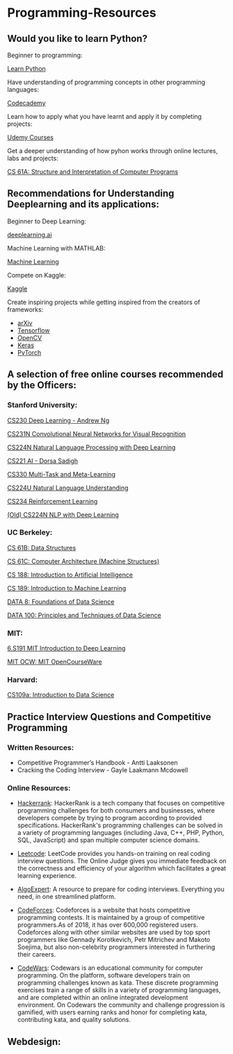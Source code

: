 # Programming-Resources

## Would you like to learn Python?
 Beginner to programming:

 [Learn Python](https://www.learnpython.org/)

 Have understanding of programming concepts in other programming languages:
 
 [Codecademy](https://www.codecademy.com/)

 Learn how to apply what you have learnt and apply it by completing projects:

 [Udemy Courses](https://www.udemy.com/)

 Get a deeper understanding of how pyhon works through online lectures, labs and projects:

 [CS 61A: Structure and Interpretation of Computer Programs](https://cs61a.org/)

## Recommendations for Understanding Deeplearning and its applications:
 Beginner to Deep Learning:

 [deeplearning.ai](https://www.deeplearning.ai/)

 Machine Learning with MATHLAB:

 [Machine Learning](https://www.coursera.org/learn/machine-learning)

 Compete on Kaggle:

 [Kaggle](https://www.kaggle.com/competitions)

 Create inspiring projects while getting inspired from the creators of frameworks:

 - [arXiv](https://arxiv.org/)
 - [Tensorflow](https://www.tensorflow.org/)
 - [OpenCV](https://opencv.org/)
 - [Keras](https://keras.io/)
 - [PyTorch](https://pytorch.org/)


## A selection of free online courses recommended by the Officers:
  ### Stanford University:
  
  [CS230 Deep Learning - Andrew Ng](https://www.youtube.com/playlist?list=PLoROMvodv4rOABXSygHTsbvUz4G_YQhOb)
   
  [CS231N Convolutional Neural Networks for Visual Recognition](https://www.youtube.com/playlist?list=PL3FW7Lu3i5JvHM8ljYj-zLfQRF3EO8sYv)

  [CS224N Natural Language Processing with Deep Learning](https://www.youtube.com/playlist?list=PLU40WL8Ol94IJzQtileLTqGZuXtGlLMP_)

  [CS221 AI - Dorsa Sadigh](https://www.youtube.com/playlist?list=PLoROMvodv4rO1NB9TD4iUZ3qghGEGtqNX)
  
  [CS330 Multi-Task and Meta-Learning](https://www.youtube.com/playlist?list=PLoROMvodv4rMC6zfYmnD7UG3LVvwaITY5)
  
  [CS224U Natural Language Understanding](https://www.youtube.com/playlist?list=PLoROMvodv4rObpMCir6rNNUlFAn56Js20)

  [CS234 Reinforcement Learning](https://www.youtube.com/playlist?list=PLoROMvodv4rOSOPzutgyCTapiGlY2Nd8u)

  [(Old) CS224N NLP with Deep Learning](https://www.youtube.com/playlist?list=PLoROMvodv4rOhcuXMZkNm7j3fVwBBY42z)

  ### UC Berkeley:
  
  [CS 61B: Data Structures](https://inst.eecs.berkeley.edu/~cs61b/sp20/)

  [CS 61C: Computer Architecture (Machine Structures)](https://cs61c.org/)

  [CS 188: Introduction to Artificial Intelligence](https://inst.eecs.berkeley.edu/~cs188/sp20/)

  [CS 189: Introduction to Machine Learning](https://www.eecs189.org/)
  
  [DATA 8: Foundations of Data Science](http://data8.org/)

  [DATA 100: Principles and Techniques of Data Science](http://www.ds100.org/)

  ### MIT:
  
  [6.S191 MIT Introduction to Deep Learning](https://www.youtube.com/playlist?list=PLtBw6njQRU-rwp5__7C0oIVt26ZgjG9NI)
  
  [MIT OCW: MIT OpenCourseWare](https://ocw.mit.edu/index.htm)

  ### Harvard:

  [CS109a: Introduction to Data Science](https://harvard-iacs.github.io/2019-CS109A/)


## Practice Interview Questions and Competitive Programming
 ### Written Resources:

 - Competitive Programmer’s Handbook - Antti Laaksonen
 - Cracking the Coding Interview - Gayle Laakmann Mcdowell
 
 ### Online Resources:

 - [Hackerrank](https://www.hackerrank.com/): HackerRank is a tech company that focuses on competitive programming challenges for both consumers and businesses, where developers compete by trying to program according to provided specifications. HackerRank's programming challenges can be solved in a variety of programming languages (including Java, C++, PHP, Python, SQL, JavaScript) and span multiple computer science domains.

 - [Leetcode](https://leetcode.com/): LeetCode provides you hands-on training on real coding interview questions. The Online Judge gives you immediate feedback on the correctness and efficiency of your algorithm which facilitates a great learning experience.

 - [AlgoExpert](https://www.algoexpert.io/product): A resource to prepare for coding interviews. Everything you need, in one streamlined platform.

 - [CodeForces](https://codeforces.com/): Codeforces is a website that hosts competitive programming contests. It is maintained by a group of competitive programmers.As of 2018, it has over 600,000 registered users. Codeforces along with other similar websites are used by top sport programmers like Gennady Korotkevich, Petr Mitrichev and Makoto Soejima, but also non-celebrity programmers interested in furthering their careers.

 - [CodeWars](https://www.codewars.com/): Codewars is an educational community for computer programming. On the platform, software developers train on programming challenges known as kata. These discrete programming exercises train a range of skills in a variety of programming languages, and are completed within an online integrated development environment. On Codewars the community and challenge progression is gamified, with users earning ranks and honor for completing kata, contributing kata, and quality solutions.

 

## Webdesign:
